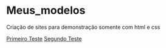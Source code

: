 # Meus_modelos
 Criação de sites para demonstração somente com html e css
 
 <a href="https://andrefonsecafontes.github.io/Meus_modelos/Testes/first_test/teste001.html" target="_blank">Primeiro Teste</a>
 <a href="https://andrefonsecafontes.github.io/Meus_modelos/Testes/first_test/teste002.html" target="_blank">Segundo Teste</a>
